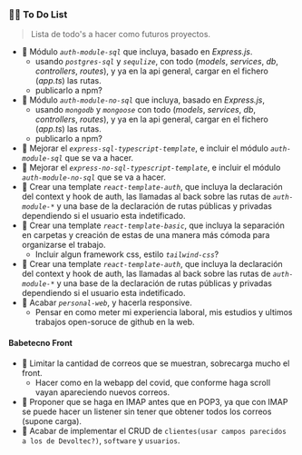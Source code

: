 ### 👨‍🏫 To Do List
> Lista de todo's a hacer como futuros proyectos.

* 🦥 Módulo *`auth-module-sql`* que incluya, basado en *Express.js*.
    * usando *`postgres-sql`* y *`sequlize`*, con todo (*models*, *services*, *db*, *controllers*, *routes*), y ya en la api general, cargar en el fichero (*app.ts*) las rutas.
    * publicarlo a npm?
* 🦥 Módulo *`auth-module-no-sql`* que incluya, basado en *Express.js*,
    * usando *`mongodb`* y *`mongoose`* con todo (*models*, *services*, *db*, *controllers*, *routes*), y ya en la api general, cargar en el fichero (*app.ts*) las rutas.
    * publicarlo a npm?
* 🦥 Mejorar el *`express-sql-typescript-template`*, e incluir el módulo *`auth-module-sql`* que se va a hacer.
* 🦥 Mejorar el *`express-no-sql-typescript-template`*, e incluir el módulo *`auth-module-no-sql`* que se va a hacer.
* 🦥 Crear una template *`react-template-auth`*, que incluya la declaración del context y hook de auth, las llamadas al back sobre las rutas de *`auth-module-*`* y una base de la declaración de rutas públicas y privadas dependiendo si el usuario esta indetificado.
* 🦥 Crear una template *`react-template-basic`*, que incluya la separación en carpetas y creación de estas de una manera más cómoda para organizarse el trabajo.
    * Incluir algun framework css, estilo *`tailwind-css`*?
* 🦥 Crear una template *`react-template-auth`*, que incluya la declaración del context y hook de auth, las llamadas al back sobre las rutas de *`auth-module-*`* y una base de la declaración de rutas públicas y privadas dependiendo si el usuario esta indetificado.
* 🦥 Acabar *`personal-web`*, y hacerla responsive.
    * Pensar en como meter mi experiencia laboral, mis estudios y ultimos trabajos open-soruce de github en la web.    

#### Babetecno Front
* 🦥 Limitar la cantidad de correos que se muestran, sobrecarga mucho el front.
    * Hacer como en la webapp del covid, que conforme haga scroll vayan apareciendo nuevos correos.
* 🦥 Proponer que se haga en IMAP antes que en POP3, ya que con IMAP se puede hacer un listener sin tener que obtener todos los correos (supone carga).
* 🦥 Acabar de implementar el CRUD de `clientes(usar campos parecidos a los de Devoltec?)`, `software` y `usuarios`. 